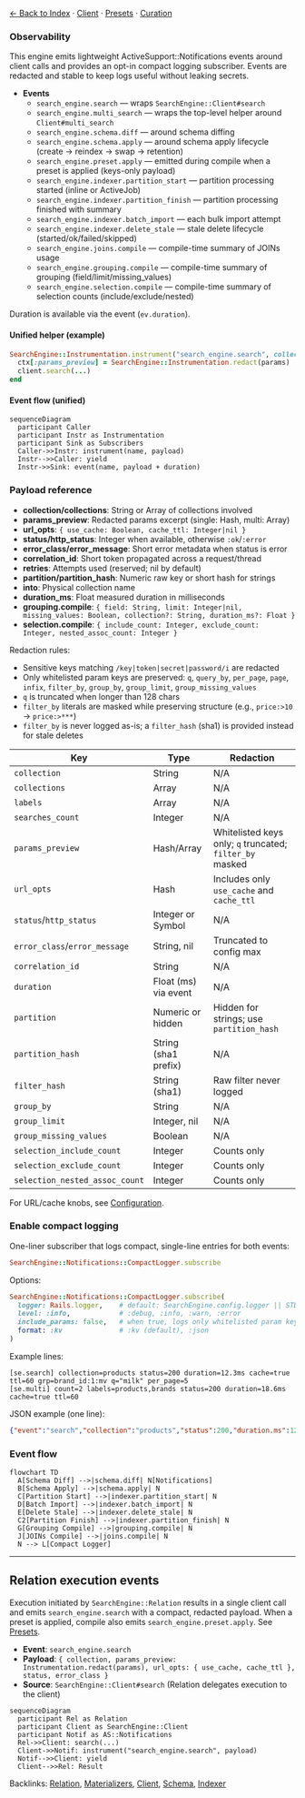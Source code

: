 [← Back to Index](./index.md) · [Client](./client.md) · [Presets](./presets.md) · [Curation](./curation.md)

### Observability

This engine emits lightweight ActiveSupport::Notifications events around client calls and provides an opt-in compact logging subscriber. Events are redacted and stable to keep logs useful without leaking secrets.

- **Events**
  - `search_engine.search` — wraps `SearchEngine::Client#search`
  - `search_engine.multi_search` — wraps the top-level helper around `Client#multi_search`
  - `search_engine.schema.diff` — around schema diffing
  - `search_engine.schema.apply` — around schema apply lifecycle (create → reindex → swap → retention)
  - `search_engine.preset.apply` — emitted during compile when a preset is applied (keys-only payload)
  - `search_engine.indexer.partition_start` — partition processing started (inline or ActiveJob)
  - `search_engine.indexer.partition_finish` — partition processing finished with summary
  - `search_engine.indexer.batch_import` — each bulk import attempt
  - `search_engine.indexer.delete_stale` — stale delete lifecycle (started/ok/failed/skipped)
  - `search_engine.joins.compile` — compile-time summary of JOINs usage
  - `search_engine.grouping.compile` — compile-time summary of grouping (field/limit/missing_values)
  - `search_engine.selection.compile` — compile-time summary of selection counts (include/exclude/nested)

Duration is available via the event (`ev.duration`).

#### Unified helper (example)

```ruby
SearchEngine::Instrumentation.instrument("search_engine.search", collection: col) do |ctx|
  ctx[:params_preview] = SearchEngine::Instrumentation.redact(params)
  client.search(...)
end
```

#### Event flow (unified)

```mermaid
sequenceDiagram
  participant Caller
  participant Instr as Instrumentation
  participant Sink as Subscribers
  Caller->>Instr: instrument(name, payload)
  Instr-->>Caller: yield
  Instr->>Sink: event(name, payload + duration)
```

### Payload reference

- **collection/collections**: String or Array<String> of collections involved
- **params_preview**: Redacted params excerpt (single: Hash, multi: Array<Hash>)
- **url_opts**: `{ use_cache: Boolean, cache_ttl: Integer|nil }`
- **status/http_status**: Integer when available, otherwise `:ok`/`:error`
- **error_class/error_message**: Short error metadata when status is error
- **correlation_id**: Short token propagated across a request/thread
- **retries**: Attempts used (reserved; nil by default)
- **partition/partition_hash**: Numeric raw key or short hash for strings
- **into**: Physical collection name
- **duration_ms**: Float measured duration in milliseconds
- **grouping.compile**: `{ field: String, limit: Integer|nil, missing_values: Boolean, collection?: String, duration_ms?: Float }`
- **selection.compile**: `{ include_count: Integer, exclude_count: Integer, nested_assoc_count: Integer }`

Redaction rules:
- Sensitive keys matching `/key|token|secret|password/i` are redacted
- Only whitelisted param keys are preserved: `q`, `query_by`, `per_page`, `page`, `infix`, `filter_by`, `group_by`, `group_limit`, `group_missing_values`
- `q` is truncated when longer than 128 chars
- `filter_by` literals are masked while preserving structure (e.g., `price:>10` → `price:>***`)
- `filter_by` is never logged as-is; a `filter_hash` (sha1) is provided instead for stale deletes

| Key            | Type                 | Redaction |
|----------------|----------------------|-----------|
| `collection`   | String               | N/A |
| `collections`  | Array<String>        | N/A |
| `labels`       | Array<String>        | N/A |
| `searches_count` | Integer            | N/A |
| `params_preview` | Hash/Array<Hash>   | Whitelisted keys only; `q` truncated; `filter_by` masked |
| `url_opts`     | Hash                 | Includes only `use_cache` and `cache_ttl` |
| `status`/`http_status` | Integer or Symbol | N/A |
| `error_class`/`error_message` | String, nil | Truncated to config max |
| `correlation_id` | String             | N/A |
| `duration`     | Float (ms) via event | N/A |
| `partition`    | Numeric or hidden    | Hidden for strings; use `partition_hash` |
| `partition_hash` | String (sha1 prefix) | N/A |
| `filter_hash`  | String (sha1)        | Raw filter never logged |
| `group_by`     | String               | N/A |
| `group_limit`  | Integer, nil         | N/A |
| `group_missing_values` | Boolean      | N/A |
| `selection_include_count` | Integer   | Counts only |
| `selection_exclude_count` | Integer   | Counts only |
| `selection_nested_assoc_count` | Integer | Counts only |

For URL/cache knobs, see [Configuration](./configuration.md).

### Enable compact logging

One-liner subscriber that logs compact, single-line entries for both events:

```ruby
SearchEngine::Notifications::CompactLogger.subscribe
```

Options:

```ruby
SearchEngine::Notifications::CompactLogger.subscribe(
  logger: Rails.logger,    # default: SearchEngine.config.logger || STDOUT
  level: :info,            # :debug, :info, :warn, :error
  include_params: false,   # when true, logs only whitelisted param keys
  format: :kv              # :kv (default), :json
)
```

Example lines:

```
[se.search] collection=products status=200 duration=12.3ms cache=true ttl=60 grp=brand_id:1:mv q="milk" per_page=5
[se.multi] count=2 labels=products,brands status=200 duration=18.6ms cache=true ttl=60
```

JSON example (one line):

```json
{"event":"search","collection":"products","status":200,"duration.ms":12.3,"cache":true,"ttl":60,"group_by":"brand_id","group_limit":1,"group_missing_values":true}
```

### Event flow

```mermaid
flowchart TD
  A[Schema Diff] -->|schema.diff| N[Notifications]
  B[Schema Apply] -->|schema.apply| N
  C[Partition Start] -->|indexer.partition_start| N
  D[Batch Import] -->|indexer.batch_import| N
  E[Delete Stale] -->|indexer.delete_stale| N
  C2[Partition Finish] -->|indexer.partition_finish| N
  G[Grouping Compile] -->|grouping.compile| N
  J[JOINs Compile] -->|joins.compile| N
  N --> L[Compact Logger]
```

---

## Relation execution events

Execution initiated by `SearchEngine::Relation` results in a single client call and emits `search_engine.search` with a compact, redacted payload. When a preset is applied, compile also emits `search_engine.preset.apply`. See [Presets](./presets.md#observability).

- **Event**: `search_engine.search`
- **Payload**: `{ collection, params_preview: Instrumentation.redact(params), url_opts: { use_cache, cache_ttl }, status, error_class }`
- **Source**: `SearchEngine::Client#search` (Relation delegates execution to the client)

```mermaid
sequenceDiagram
  participant Rel as Relation
  participant Client as SearchEngine::Client
  participant Notif as AS::Notifications
  Rel->>Client: search(...)
  Client->>Notif: instrument("search_engine.search", payload)
  Notif-->>Client: yield
  Client-->>Rel: Result
```

Backlinks: [Relation](./relation.md), [Materializers](./materializers.md), [Client](./client.md), [Schema](./schema.md), [Indexer](./indexer.md)
